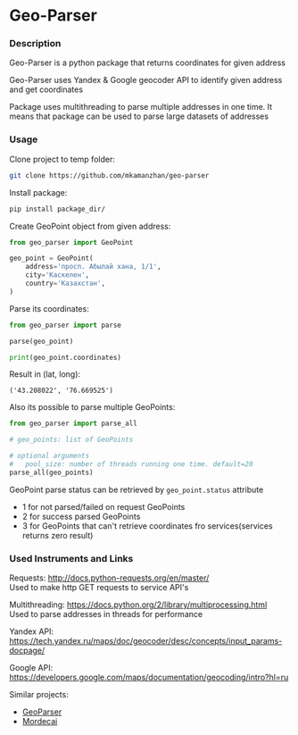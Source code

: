 # Geo-Parser


### Description
Geo-Parser is a python package that returns 
coordinates for given address

Geo-Parser uses Yandex & Google geocoder API
to identify given address and get coordinates

Package uses multithreading to parse 
multiple addresses in one time. It means that package
can be used to parse large datasets of addresses


### Usage

Clone project to temp folder:
```bash
git clone https://github.com/mkamanzhan/geo-parser
```

Install package:
```bash
pip install package_dir/
```

Create GeoPoint object from given address:

```python
from geo_parser import GeoPoint

geo_point = GeoPoint(
    address='просп. Абылай хана, 1/1',
    city='Каскелен',
    country='Казахстан',
)
```

Parse its coordinates:

```python
from geo_parser import parse

parse(geo_point)

print(geo_point.coordinates)
```
Result in (lat, long):
```pythonstub
('43.208022', '76.669525')
```

Also its possible to parse multiple GeoPoints:
```python
from geo_parser import parse_all

# geo_points: list of GeoPoints

# optional arguments 
#   pool_size: number of threads running one time. default=20
parse_all(geo_points)
```

GeoPoint parse status can be retrieved by ```geo_point.status``` attribute
* 1 for not parsed/failed on request GeoPoints
* 2 for success parsed GeoPoints
* 3 for GeoPoints that can't retrieve coordinates fro services(services returns zero result)


### Used Instruments and Links

Requests: http://docs.python-requests.org/en/master/
<br>
Used to make http GET requests to service API's

Multithreading: https://docs.python.org/2/library/multiprocessing.html
<br>
Used to parse addresses in threads for performance

Yandex API: https://tech.yandex.ru/maps/doc/geocoder/desc/concepts/input_params-docpage/


Google API: https://developers.google.com/maps/documentation/geocoding/intro?hl=ru

Similar projects:
* [GeoParser](https://geoparser.io/docs.html)
* [Mordecai](https://github.com/openeventdata/mordecai)

